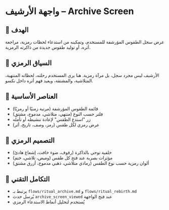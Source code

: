 # واجهة الأرشيف – Archive Screen

## 🎯 الهدف
عرض سجل الطقوس المؤرشفة للمستخدم، وتمكينه من استدعاء لحظات رمزية، مراجعة أثره، أو توليد طقوس جديدة من ذاكرته الرمزية.

## 🧠 السياق الرمزي
الأرشيف ليس مجرد سجل، بل مرآة رمزية. هنا يرى المستخدم رحلته، لحظاته المنتهية، المتلاشية، والمشتقة، ويعيد فهم أثره داخل نكسو.

## 🧩 العناصر الأساسية
- قائمة الطقوس المؤرشفة (مرتبة زمنيًا أو رمزيًا)
- فلتر حسب النوع (منتهي، متلاشي، مدموج، مشتق)
- زر "استدعِ الطقس" لإعادة تنشيطه أو تأمله
- عرض رمزي لكل طقس (رمز، وصف، تاريخ، أثر)

## 🎨 التصميم الرمزي
- خلفية توحي بالذاكرة (رفوف، ضوء خافت، إشعاع هادئ)
- مؤثرات بصرية عند فتح كل طقس (وميض، تلاشي، ختم)
- ألوان رمزية حسب نوع الطقس (رمادي متلاشي، ذهبي مدموج، أزرق مشتق)

## 🔗 التكامل التقني
- يرتبط بـ `flows/ritual_archive.md` و `flows/ritual_rebirth.md`
- يُرسل حدث `archive_screen_viewed` عند فتح الواجهة
- يُستخدم لتحليل أنماط الاستدعاء الرمزي

